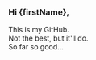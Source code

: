 ### Hi {firstName}, 
This is my GitHub. </br>
Not the best, but it'll do.  </br>
So far so good... </br>
